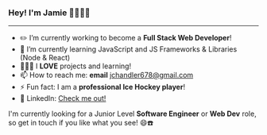 ### Hey! I'm Jamie 👋🙋🏻‍♂️

---

- ✏️ I’m currently working to become a **Full Stack Web Developer**!
- 🌱 I’m currently learning JavaScript and JS Frameworks & Libraries (Node & React)
- 👷🏻‍♂️ I **LOVE** projects and learning!
- 📫 How to reach me: **email** jchandler678@gmail.com 
- ⚡ Fun fact: I am a **professional Ice Hockey player**!
- 💼 LinkedIn: [Check me out!](https://www.linkedin.com/in/chandlerjamie/)

I'm currently looking for a Junior Level **Software Engineer** or **Web Dev** role, so get in touch if you like what you see! 😄☎️

